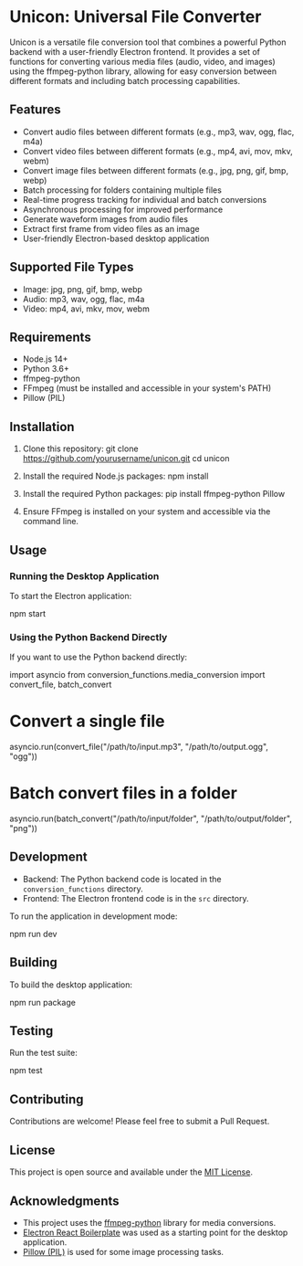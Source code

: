 # Unicon: Universal File Converter

Unicon is a versatile file conversion tool that combines a powerful Python backend with a user-friendly Electron frontend. It provides a set of functions for converting various media files (audio, video, and images) using the ffmpeg-python library, allowing for easy conversion between different formats and including batch processing capabilities.

## Features

- Convert audio files between different formats (e.g., mp3, wav, ogg, flac, m4a)
- Convert video files between different formats (e.g., mp4, avi, mov, mkv, webm)
- Convert image files between different formats (e.g., jpg, png, gif, bmp, webp)
- Batch processing for folders containing multiple files
- Real-time progress tracking for individual and batch conversions
- Asynchronous processing for improved performance
- Generate waveform images from audio files
- Extract first frame from video files as an image
- User-friendly Electron-based desktop application

## Supported File Types

- Image: jpg, png, gif, bmp, webp
- Audio: mp3, wav, ogg, flac, m4a
- Video: mp4, avi, mkv, mov, webm

## Requirements

- Node.js 14+
- Python 3.6+
- ffmpeg-python
- FFmpeg (must be installed and accessible in your system's PATH)
- Pillow (PIL)

## Installation

1. Clone this repository:
   git clone https://github.com/yourusername/unicon.git
   cd unicon

2. Install the required Node.js packages:
   npm install

3. Install the required Python packages:
   pip install ffmpeg-python Pillow

4. Ensure FFmpeg is installed on your system and accessible via the command line.

## Usage

### Running the Desktop Application

To start the Electron application:

npm start

### Using the Python Backend Directly

If you want to use the Python backend directly:

import asyncio
from conversion_functions.media_conversion import convert_file, batch_convert

# Convert a single file
asyncio.run(convert_file("/path/to/input.mp3", "/path/to/output.ogg", "ogg"))

# Batch convert files in a folder
asyncio.run(batch_convert("/path/to/input/folder", "/path/to/output/folder", "png"))

## Development

- Backend: The Python backend code is located in the `conversion_functions` directory.
- Frontend: The Electron frontend code is in the `src` directory.

To run the application in development mode:

npm run dev

## Building

To build the desktop application:

npm run package

## Testing

Run the test suite:

npm test

## Contributing

Contributions are welcome! Please feel free to submit a Pull Request.

## License

This project is open source and available under the [MIT License](LICENSE).

## Acknowledgments

- This project uses the [ffmpeg-python](https://github.com/kkroening/ffmpeg-python) library for media conversions.
- [Electron React Boilerplate](https://electron-react-boilerplate.js.org/) was used as a starting point for the desktop application.
- [Pillow (PIL)](https://python-pillow.org/) is used for some image processing tasks.